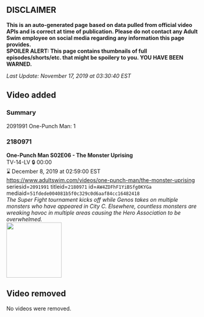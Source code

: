 ## DISCLAIMER
**This is an auto-generated page based on data pulled from official video APIs and is correct at time of publication. Please do not contact any Adult Swim employee on social media regarding any information this page provides.**  
**SPOILER ALERT: This page contains thumbnails of full episodes/shorts/etc. that might be spoilery to you. YOU HAVE BEEN WARNED.**  

_Last Update: November 17, 2019 at 03:30:40 EST_
## Video added
### Summary
2091991 One-Punch Man: 1  
### 2180971
**One-Punch Man S02E06 - The Monster Uprising**  
TV-14-LV 🔒 00:00  
⌛ December 8, 2019 at 02:59:00 EST  
https://www.adultswim.com/videos/one-punch-man/the-monster-uprising  
seriesid=`2091991` titleid=`2180971` id=`AW4ZDFhF1YiBSfg0KYGa` mediaid=`51fdede004081b5f0c329c0d6aaf84cc16482418`  
_The Super Fight tournament kicks off while Genos takes on multiple monsters who have appeared in City C. Elsewhere, countless monsters are wreaking havoc in multiple areas causing the Hero Association to be overwhelmed._  
<a href="https://media.cdn.adultswim.com/uploads/20191029/thumbnails/2_1910291544253-OnePunchMan_018.jpg"><img src="https://media.cdn.adultswim.com/uploads/20191029/thumbnails/2_1910291544253-OnePunchMan_018.jpg" height="144px" /></a>
## Video removed
No videos were removed.  
